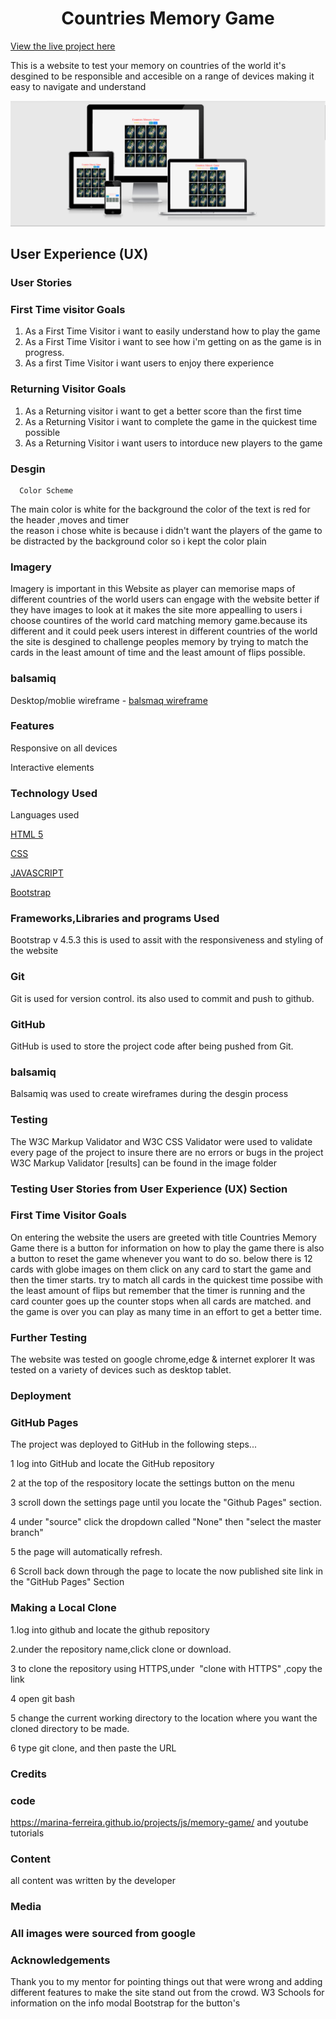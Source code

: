 

<h1 align= "center">Countries Memory Game</h1>


[ View the live project here](https://tomfinnegan.github.io/Memory-game/)

<P>This is a website to test your memory on countries of the world it's desgined to be responsible and accesible on a range of devices making it easy to navigate
   and understand
</P>

<img src="images/newmemorgame.PNG" alt="memory game">

## User Experience (UX)


  ### User Stories

   ### First Time visitor Goals 

   1. As a First Time Visitor i want to easily understand  how to play the game  
   2. As a First Time Visitor i want to see how i'm getting on as the game is in progress.
   3. As a first Time Visitor i want users to enjoy there experience

 ### Returning Visitor Goals
 
   1. As a Returning visitor i want to  get a better score than the first time 
   2. As a Returning Visitor i want to complete the game in the quickest time possible     
   3. As a Returning Visitor i want users to intorduce new players to  the game  
   
 
   
  ### Desgin
      Color Scheme

  The main color is white for the background the color of the text is red for the header ,moves and timer  
  the reason i chose white is because i didn't want the players of the game to be distracted by the background color 
  so i kept the color plain


### Imagery
 
 Imagery is important in this Website as player can memorise maps of
 different countries of the world users can engage with the website better
 if they have images to look at it makes the site more appealling to users
 i choose countires of the world card matching memory game.because its different
 and it could peek users interest in different countries of the world the site is 
 desgined to challenge peoples memory by trying to match the cards in the least amount
 of time and the least amount of flips possible. 
 
 

### balsamiq

 Desktop/moblie wireframe - [balsmaq wireframe](https://balsamiq.cloud/spx8hwa/pqxt7gg/r2278)

### Features

Responsive on all devices

Interactive elements

### Technology Used

Languages used

[HTML 5](https://en.wikipedia.org/wiki/HTML5)

[CSS](https://en.wikipedia.org/wiki/CSS)

[JAVASCRIPT](https://en.wikipedia.org/wiki/JavaScript)

[Bootstrap](https://getbootstrap.com/)

### Frameworks,Libraries and programs Used

Bootstrap v 4.5.3
this is used to assit with the responsiveness and styling of the website


### Git
   Git is used for version control. its also used to commit and push to github.  

### GitHub
   GitHub is used to store the project code after being pushed from Git.

### balsamiq
   Balsamiq was used to create wireframes during the desgin process   

  ### Testing
  

  The W3C Markup Validator and W3C CSS Validator were used to validate every page of the project 
  to insure there are no errors or bugs in the project
  W3C Markup Validator 
  [results] can be found in the image folder 

  ### Testing User Stories from User Experience (UX) Section

### First Time Visitor Goals 

  On entering the website the users are greeted with title Countries Memory Game
  there is a button for information on how to play the game there is 
  also a button to reset the game whenever you want to do so.
  below there is 12 cards with globe images on them click on  any card to 
  start the game and  then  the timer starts. try to match all cards in the
  quickest time possibe with the least amount of flips but remember that the timer
  is running  and the card counter goes up the counter stops when all cards are matched.
  and the game is over you can play as many time in an effort to get a better time.


 
 ### Further Testing 
 The website was tested on google chrome,edge & internet explorer
  It was tested on a variety of devices such as desktop tablet.


### Deployment

### GitHub Pages

The project was deployed  to GitHub in the following steps...

1 log into GitHub and locate the GitHub repository

2 at the top of the respository locate the settings button on the menu

3 scroll down the settings page until you locate the "Github Pages" section. 

4 under "source" click the dropdown called "None" then "select the master branch"

5 the page will automatically refresh.

6 Scroll back down through the page to locate the now published site link in the
"GitHub Pages" Section



### Making a Local Clone

1.log into github and locate the github repository

2.under the repository name,click clone or download.

3 to clone the repository using HTTPS,under &nbsp;"clone with HTTPS" ,copy the link

4 open git bash

5 change the current working directory to the location where you want the cloned
  directory to be made.

  6 type git clone, and then paste the URL 

### Credits


### code 

https://marina-ferreira.github.io/projects/js/memory-game/
 and youtube tutorials

### Content
all content was written by the developer



### Media
### All images were sourced from google

### Acknowledgements
Thank you to my mentor for pointing things out that were wrong 
and adding different features to make the site stand out from the crowd. 
W3 Schools for information on the info modal
Bootstrap for the button's